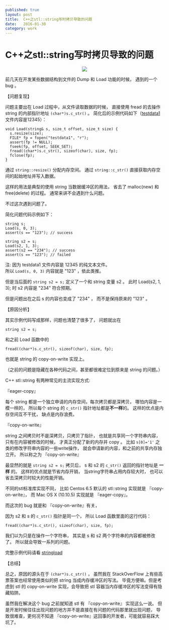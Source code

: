 ```yaml
---  
published: true  
layout: post  
title:  C++之stl::string写时拷贝导致的问题
date:   2016-01-30
category: work  
---  
```


# C++之stl::string写时拷贝导致的问题
  
<center>  
<img src="http://images.yanyiwu.com/error.png" class="photo"></img>  
</center>  

前几天在开发某些数据结构到文件的 Dump 和 Load 功能的时候，
遇到的一个 bug 。

【问题复现】

问题主要出在 Load 过程中，从文件读取数据的时候，
直接使用 fread 的去操作 string 的内部指针地址 `(char*)s.c_str()` 。
简化后的示例代码如下（[testdata1]文件内容是12345）：

```
void Load(string& s, size_t offset, size_t size) {
  s.resize(size);
  FILE* fp = fopen("testdata1", "r");
  assert(fp != NULL);
  fseek(fp, offset, SEEK_SET);
  fread((char*)s.c_str(), sizeof(char), size, fp);
  fclose(fp);
}
```

通过 `string::resize()` 分配内存空间。
通过 `string::c_str()` 直接获取内存空间的起始地址并写入数据。

这样的用法是典型的使用 string 当数据缓冲区的用法，
省去了 malloc(new) 和 free(delete) 的过程。
通常来讲不会遇到什么问题。

不过这次遇到问题了。

简化问题代码示例如下：

```
string s;
Load(s, 0, 3);
assert(s == "123"); // success

string s2 = s;
Load(s2, 1, 3);
assert(s2 == "234"); // success
assert(s == "123"); // failed
```

注: 因为 testdata1 文件内容是 12345 的纯文本文件。  
所以 `Load(s, 0, 3)` 内容就是 "123" ，依此类推。

但是当后面的 `string s2 = s;` 
定义了一个和 string 变量 s2 。
此时 Load(s2, 1, 3); 时 s2 内容是 "234" 符合预期。

但是问题出在之后 s 的内容也变成了 "234" ，
而不是保持原来的 "123" 。

【原因分析】

其实示例代码写成那样，问题也清楚了很多了，
问题就出在 

```
string s2 = s;
``` 

和之前 Load 函数中的 

```
fread((char*)s.c_str(), sizeof(char), size, fp);
```

也就是 string 的 copy-on-write 实现上。 

（之前的问题是隐藏在各种代码之间，甚至都很难定位到原来是 string 的问题。）

C++ stl::string 有两种常见的主流实现方式:

『eager-copy』

每个 string 都是一个独立申请的内存空间，每次拷贝都是深拷贝，
哪怕内容是一模一样的，
所以每个 string 的 `c_str()` 指针地址都是**不一样**的。 
这样的优点是内存空间互不干扰，
缺点是内存浪费。

『copy-on-write』

string 之间拷贝时不是深拷贝，只拷贝了指针，
也就是共享同一个字符串内容，
只有在内容被修改的时候，
才真正分配了新的内存并 copy 。
比如 `s[0]='1'` 之类的修改字符串内容的一些write操作，
就会申请新的内容，和之前的共享内存独立开。
所以称之为 『copy-on-write』

最显然的就是 `string s2 = s;` 拷贝后，
s 和 s2 的 `c_str()` 返回的指针地址是 **一样** 的。
这样的优点就是节省内存开销，
当string字符串占用内存较大时，
也可以省去深拷贝时较大的性能开销。

不同的stl标准库实现不同，
比如 Centos 6.5 默认的 stl::string 实现就是 『copy-on-write』，
而 Mac OS X (10.10.5) 实现就是 『eager-copy』。

而这次的 bug 就是和 『copy-on-write』有关，

因为 s2 和 s 的 `c_str()` 指针是同一个，
所以 Load 函数里面的这行代码：

```
fread((char*)s.c_str(), sizeof(char), size, fp);
```

我们以为只是在操作一个字符串，
其实是 s 和 s2 两个字符串的内容都被修改了。
所以就会导致一系列的问题。

完整示例代码请看 [stringload]

【总结】

总之，原因的源头在于 `(char*)s.c_str()` ，
虽然我在 StackOverFlow 上有些高票答案也经常使用类似的把 string 当成内存缓冲区的写法。
毕竟方便嘛。但是考虑到 stl 的 copy-on-write 实现，会导致把 stl 容器当内存缓冲区的写法变得有隐藏陷阱。

虽然我在解决这个 bug 之前就知道 stl 有 『copy-on-write』 实现这么一说。
但是开发时候往往出现问题的地方并不是直接在有问题的代码那里就出现问题，
导致很难查，更何况不知道 『copy-on-write』这回事的开发者，可能就容易踩大坑了。

[stringload]:https://github.com/yanyiwu/practice/blob/master/cpp/string/string_load.cpp
[testdata1]:https://github.com/yanyiwu/practice/blob/master/cpp/string/testdata1
